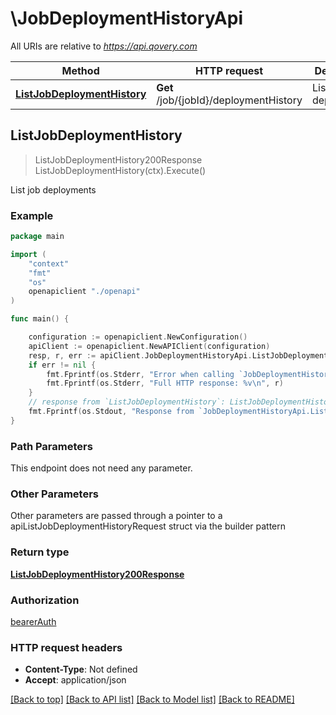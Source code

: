 # \JobDeploymentHistoryApi

All URIs are relative to *https://api.qovery.com*

Method | HTTP request | Description
------------- | ------------- | -------------
[**ListJobDeploymentHistory**](JobDeploymentHistoryApi.md#ListJobDeploymentHistory) | **Get** /job/{jobId}/deploymentHistory | List job deployments



## ListJobDeploymentHistory

> ListJobDeploymentHistory200Response ListJobDeploymentHistory(ctx).Execute()

List job deployments



### Example

```go
package main

import (
    "context"
    "fmt"
    "os"
    openapiclient "./openapi"
)

func main() {

    configuration := openapiclient.NewConfiguration()
    apiClient := openapiclient.NewAPIClient(configuration)
    resp, r, err := apiClient.JobDeploymentHistoryApi.ListJobDeploymentHistory(context.Background()).Execute()
    if err != nil {
        fmt.Fprintf(os.Stderr, "Error when calling `JobDeploymentHistoryApi.ListJobDeploymentHistory``: %v\n", err)
        fmt.Fprintf(os.Stderr, "Full HTTP response: %v\n", r)
    }
    // response from `ListJobDeploymentHistory`: ListJobDeploymentHistory200Response
    fmt.Fprintf(os.Stdout, "Response from `JobDeploymentHistoryApi.ListJobDeploymentHistory`: %v\n", resp)
}
```

### Path Parameters

This endpoint does not need any parameter.

### Other Parameters

Other parameters are passed through a pointer to a apiListJobDeploymentHistoryRequest struct via the builder pattern


### Return type

[**ListJobDeploymentHistory200Response**](ListJobDeploymentHistory200Response.md)

### Authorization

[bearerAuth](../README.md#bearerAuth)

### HTTP request headers

- **Content-Type**: Not defined
- **Accept**: application/json

[[Back to top]](#) [[Back to API list]](../README.md#documentation-for-api-endpoints)
[[Back to Model list]](../README.md#documentation-for-models)
[[Back to README]](../README.md)

